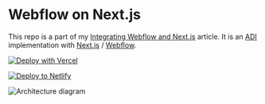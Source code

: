 # Webflow on Next.js

This repo is a part of my [Integrating Webflow and Next.js](https://kennedyrose.com/blog/integrating-webflow-and-next-js) article. It is an [ADI](https://kennedyrose.com/blog/intro-to-adi-patterns) implementation with [Next.js](https://nextjs.org/docs/getting-started) / [Webflow](https://webflow.com/).

[![Deploy with Vercel](https://vercel.com/button)](https://vercel.com/new/git/external?repository-url=https%3A%2F%2Fgithub.com%2Fkennedyrose%2Fwebflow-on-next&env=WEBFLOW_URL&envDescription=Your%20Webflow%20URL%20with%20no%20trailing%20slash)

[![Deploy to Netlify](https://www.netlify.com/img/deploy/button.svg)](https://app.netlify.com/start/deploy?repository=https://github.com/kennedyrose/webflow-on-next)

![Architecture diagram](https://kennedyrose.com/static/images/webflow-on-next/webflow-on-next-diagram.gif)